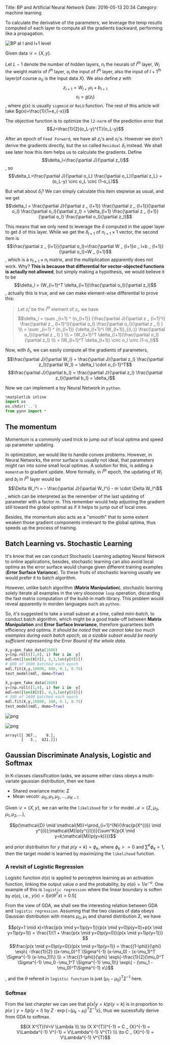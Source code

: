 Title: BP and Artificial Neural Network
Date: 2016-05-13 20:34
Category: machine learning

To calculate the derivative of the parameters, we leverage the temp resutls computed of each layer to compute all the gradients backward, performing like a propagation.

![BP at `l` and `l+1` level]({filename}/images/bp/layer-l.png)

Given data $\mathcal{D}=\{X,y\}$.
  
Let $L-1$ denote the number of hidden layers, $n_l$ the neurals of $l^{th}$ layer, $W_l$ the weight matrix of $l^{th}$ layer, $o_l$ the input of $l^{th}$ layer, also the input of ${l+1}^{th}$ layer(of course $o_0$ is the input data $X$). We also define $z$ with
$$z _ {l+1}=W _ {l+1}o _ l+b _ {l+1}$$
$$o _ l=g(z _ l)$$
, where $g(x)$ is usually `sigmoid` or `ReLU` function. The rest of this article will take $g(x)=\frac{1}{1+e_{-x}}$

The objective function is to optimize the `l2-norm` of the prediction error that
$$J=\frac{1}{2}(o_L-y)^{T}(o_L-y)$$

After an epoch of `Feed Forward`, we have all $z_l$'s and $o_l$'s. However we don't derive the gradients directly, but the so called `Residual` $\delta_l$ instead. We shall see later how this item helps us to calculate the gradients. Define 
$$\delta_l=\frac{\partial J}{\partial z_l}$$
, so
$$\delta_L=\frac{\partial J}{\partial o_L} \frac{\partial o_L}{\partial z_L} = (o_L-y) \circ o_L \circ (1-o_L)$$
  
But what about $\delta_l$? We can simply calculate this item stepwise as usual, and we get
$$\delta_l = \frac{\partial J}{\partial z _ {l+1}} \frac{\partial z _ {l+1}}{\partial o_l} \frac{\partial o_l}{\partial z_l} = \delta_{l+1} \frac{\partial z _ {l+1}}{\partial o_l} \frac{\partial o_l}{\partial z_l}$$
  
This means that we only need to leverage the $\delta$ computed in the upper layer to get $\delta$ of this layer. While we get the $\delta_{l+1}$ of $n_{l+1}\times 1$ vector, the second item is
$$\frac{\partial z _ {l+1}}{\partial o_l}=\frac{\partial W _ {l+1}o _ l+b _ {l+1}}{\partial o_l}=W _ {l+1}$$
, which is a $n_{l+1}\times n_l$ matrix, and the multiplication apparently does not work. Why? **This is because that differential for vector-objected functions is actaully not allowed**, but simply making a hypothesis, we would believe it to be
$$\delta_l = (W_{l+1}^T \delta_{l+1})\frac{\partial o_l}{\partial z_l}$$
, actually this is true, and we can make element-wise differential to prove this:

>Let $z_l^i$ be the $i^{th}$ element of $z_l$, we have
$$\delta_l = \sum _{i=1} ^ {n_{l+1}} {\frac{\partial J}{\partial z _ {l+1}^i} \frac{\partial z _ {l+1}^i}{\partial o_l} \frac{\partial o_l}{\partial z _ l} } \\\
= \sum _{i=1} ^ {n_{l+1}} {\delta_{l+1}^i (W_{l+1})_{(i,:)} \frac{\partial o_l}{\partial z _ l} } \\\
= (W_{l+1}^T \delta_{l+1})\frac{\partial o_l}{\partial z_l} \\\
= (W_{l+1}^T \delta_{l+1}) \circ o_l \circ (1-o_l)$$

Now, with $\delta_l$, we can easily compute all the gradients of parameters,
$$\frac{\partial J}{\partial W_l} = \frac{\partial J}{\partial z_l} \frac{\partial z_l}{\partial W_l} = \delta_l \cdot o_{l-1}^T$$
$$\frac{\partial J}{\partial b_l} = \frac{\partial J}{\partial z_l} \frac{\partial z_l}{\partial b_l} = \delta_l$$
  
Now we can implement a toy Neural Network in `python`.


```python
%matplotlib inline
import os
os.chdir('..')
from pynn import *
```

## The momentum
Momentum is a commonly used trick to jump out of local optima and speed up parameter updating.
  
In optimization, we would like to handle convex problems. However, in Neural Networks, the error surface is usually not ideal, that parameters might ran into some small local optimas. A solution for this, is adding a `momentum` to gradient update. More formally, in $i^{th}$ epoch, the updating of $W_l$ and $b_l$ in $l^{th}$ layer would be
$$\Delta W_l^i = - \frac{\partial J}{\partial W_l^i} - m \cdot \Delta W_l^i$$
, which can be interpreted as the remember of the last updating of parameter with a factor $m$. This remember would help adjusting the gradient still toward the global optimal as if it helps to jump out of local ones.
  
Besides, the momentum also acts as a "smooth" that to some extent weaken those gradient components irrelevant to the global optima, thus speeds up the process of training.

## Batch Learning vs. Stochastic Learning
It's know that we can conduct Stochastic Learning adapting Neural Network to online applications, besides, stochastic learning can also avoid local optima as the error surface would change given different training examples (**Error Surface Variance**). To these fruits of stochastic learning usually we would prefer it to batch algorithm.
  
However, unlike batch algorithm (**Matrix Manipulation**), stochastic learning solely iterate all examples in the very slooooow `loop` operation, discarding the fast matrix computation of the build-in math library. This problem would reveal apparently in morden languages such as `python`.
  
So, it's suggested to take a small subset at a time, called *mini-batch*, to conduct batch algorithm, which might be a good trade-off between **Matrix Manipulation** and **Error Surface Invariance**, therefore guarantees both efficiency and optima. *It should be noted that we cannot take too much examples during each batch epoch, as a sizable subset would be nearly sufficient representing the Error Bound of the whole data.*


```python
X,y=gen_fake_data(1600)
y=[np.roll([1,0], i) for i in  y]
mdl=nn([len(X[0]), 4,3,len(y[0])])
# 800 of 1600 batched each epoch
mdl.fit(X,y,10000, 800, 0.1, 0.75)
test_model(mdl, demo=True)

X,y=gen_fake_data(1600)
y=[np.roll([1,0], i) for i in  y]
mdl=nn([len(X[0]), 4,3,len(y[0])])
# 100 of 1600 batched each epoch
mdl.fit(X,y,10000, 100, 0.1, 0.75)
test_model(mdl, demo=True)
```


![png]({filename}/images/bp/output_4_0.png)



![png]({filename}/images/bp/output_4_1.png)





    array([[ 367.,    9.],
           [   3.,  421.]])



## Gaussian Discriminate Analysis, Logistic and Softmax
In K-classes classification tasks, we assume either class obeys a multi-variate gaussian distribution, then we have

- Shared ovariance matrix: $\Sigma$
- Mean vecotr: $\mu_0,\mu_1, \mu_2, \ldots, \mu_{K-1}$

Given $\mathcal{D} = \{X,y\}$, we can write the `likelihood` for $\mathcal{D}$ for model $\mathcal{M}=\{\Sigma, \mu_0,\mu_1, \mu_2, \ldots\}$,

$$p(\mathcal{D} \mid \mathcal{M})=\prod_{i=1}^{N}{\frac{p(X^{(i)} \mid y^{(i)};\mathcal{M})p(y^{(i)})}{\sum^K{p(X \mid y=k;\mathcal{M})p(y=k)}}}$$

and prior distribution for $y$ that $p(y=k)=\phi_k$, where $\phi_k>=0$ and $\sum^K{\phi_k}=1$, then the target model is learned by maximizing the `likelihood` function.

### A revisit of Logistic Regression
Logistic function $\sigma(o)$ is applied to perceptron learning as an activation function, linking the output value $o$ and the probability, by $\sigma(o)=1/e^{-o}$. One example of this is `logistic regression` where the linear boundary is soften by $\sigma(o)$, i.e., $y(x)=I[\sigma(\theta^T x)>0.5]$
  
From the view of GDA, we shall see the interesting relation between GDA and `logistic regression`. Assuming that the two classes of data obeys Gaussian distribution with means $\mu_0, \mu_1$ and shared distribution $\Sigma$, we have

$$p(y=1 \mid x)=\frac{p(x \mid y=1)p(y=1)}{p(x \mid y=0)p(y=0)+p(x \mid y=1)p(y=1)} = \frac{1}{1 + \frac{p(x \mid y=0)p(y=0)}{p(x \mid y=1)p(y=1)}} $$
$$\frac{p(x \mid y=0)p(y=0)}{p(x \mid y=1)p(y=1)}
= \frac{(1-\phi)}{\phi} \exp\{ -\frac{1}{2} ((x-\mu_0)^T \Sigma^{-1} (x-\mu_0) - (x-\mu_1)^T \Sigma^{-1} (x-\mu_1))\} \\\
= \frac{(1-\phi)}{\phi} \exp\{-\frac{1}{2}(\mu_0^T \Sigma^{-1} \mu_0 -\mu_1^T \Sigma^{-1} \mu_1)\} \exp\{ - (\mu_1 - \mu_0)^T\Sigma^{-1} x\}$$

, and the $\theta$ refered in `logistic function` is just $(\mu_1 - \mu_0)^T\Sigma^{-1}$ here.
### Softmax
From the last charpter we can see that $p(x|y=k)p(y=k)$ is in proportion to $p(x \mid y=l)p(y=l)$ by $Z \cdot \exp\{ - (\mu_k - \mu_l)^T\Sigma^{-1} x \}$, thus we sucessfully derive from GDA to softmax.

$$(X X^{T})V=V \Lambda \\\
\to (X X^{T})^{-1} = C _ {X}^{-1} = V\Lambda^{-1} V^{-1} = V\Lambda^{-1} V^{T} \\\
\to C _ {X}^{-1} = V\Lambda^{-1} V^{T}$$
